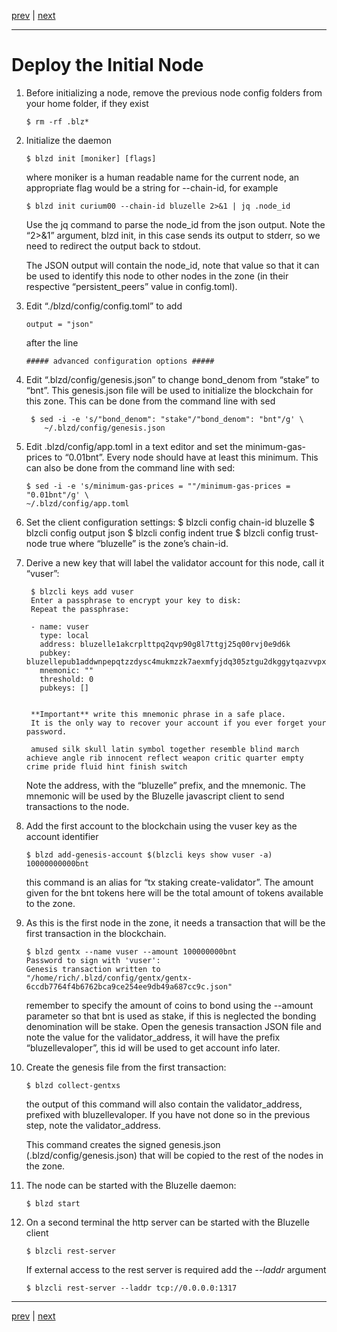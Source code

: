 [prev](./build.md) | [next](./deployaddl.md)
***

Deploy the Initial Node
=======================

1.  Before initializing a node, remove the previous node config folders from your home folder, if they exist

        $ rm -rf .blz*
 
2.  Initialize the daemon

        $ blzd init [moniker] [flags]

    where moniker is a human readable name for the current node, an appropriate flag would be a string for --chain-id, for example

        $ blzd init curium00 --chain-id bluzelle 2>&1 | jq .node_id
    
    Use the jq command to parse the node_id from the json output. Note the “2>&1” argument, blzd init, in this case sends its output to stderr, so we need to redirect the output back to stdout. 

    The JSON output will contain the node_id, note that value so that it can be used to identify this node to other nodes in the zone (in their respective “persistent_peers” value in config.toml).

3.  Edit “./blzd/config/config.toml” to add 

        output = "json"

    after the line 

        ##### advanced configuration options #####

4.  Edit “.blzd/config/genesis.json” to change bond_denom from “stake” to “bnt”. This genesis.json file will be used to initialize the blockchain for this zone. This can be done from the command line with sed

         $ sed -i -e 's/"bond_denom": "stake"/"bond_denom": "bnt"/g' \
            ~/.blzd/config/genesis.json

5.  Edit .blzd/config/app.toml in a text editor and set the minimum-gas-prices to “0.01bnt”. Every node should have at least this minimum. This can also be done from the command line with sed: 

        $ sed -i -e 's/minimum-gas-prices = ""/minimum-gas-prices = "0.01bnt"/g' \
        ~/.blzd/config/app.toml

6.  Set the client configuration settings:
        $ blzcli config chain-id bluzelle 
        $ blzcli config output json 
        $ blzcli config indent true 
        $ blzcli config trust-node true
    where “bluzelle” is the zone’s chain-id.

7. Derive a new key that will label the validator account for this node, call it “vuser”:

        $ blzcli keys add vuser
        Enter a passphrase to encrypt your key to disk:
        Repeat the passphrase:
        
        - name: vuser
          type: local
          address: bluzelle1akcrplttpq2qvp90g8l7ttgj25q00rvj0e9d6k
          pubkey: bluzellepub1addwnpepqtzzdysc4mukmzzk7aexmfyjdq305ztgu2dkggytqazvvpxv3xma56r8c4n
          mnemonic: ""
          threshold: 0
          pubkeys: []
        
        
        **Important** write this mnemonic phrase in a safe place.
        It is the only way to recover your account if you ever forget your password.
        
        amused silk skull latin symbol together resemble blind march achieve angle rib innocent reflect weapon critic quarter empty crime pride fluid hint finish switch

    Note the address, with the “bluzelle” prefix, and the mnemonic. The mnemonic will be used by the Bluzelle javascript client to send transactions to the node.

8.  Add the first account to the blockchain using the vuser key as the account identifier

        $ blzd add-genesis-account $(blzcli keys show vuser -a) 10000000000bnt
        
    this command is an alias for “tx staking create-validator”. The amount given for the bnt tokens here will be the total amount of tokens available to the zone.

9.  As this is the first node in the zone, it needs a transaction that will be the first transaction in the blockchain. 

        $ blzd gentx --name vuser --amount 100000000bnt
        Password to sign with 'vuser':
        Genesis transaction written to "/home/rich/.blzd/config/gentx/gentx-6ccdb7764f4b6762bca9ce254ee9db49a687cc9c.json"
        
    remember to specify the  amount of coins to bond using the --amount parameter so that bnt is used as stake, if this is neglected the bonding denomination will be stake. Open the genesis transaction JSON file and note the value for the validator_address, it will have the prefix “bluzellevaloper”,  this id will be used to get account info later.

10. Create the genesis file from the first transaction:

        $ blzd collect-gentxs
    the output of this command will also contain the validator_address, prefixed with bluzellevaloper. If you have not done so in the previous step, note the validator_address. 
    
    This command creates the signed genesis.json (.blzd/config/genesis.json) that will be copied to the rest of the nodes in the zone.

11. The node can be started with the Bluzelle daemon:

        $ blzd start
        
12. On a second terminal the http server can be started with the Bluzelle client

        $ blzcli rest-server
 
    If external access to the rest server is required add the _--laddr_ argument
    
        $ blzcli rest-server --laddr tcp://0.0.0.0:1317
 
***
[prev](./build.md) | [next](./deployaddl.md)
